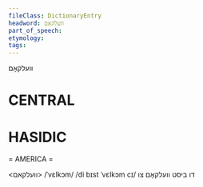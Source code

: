 ```yaml
---
fileClass: DictionaryEntry
headword: וועלקאָם
part_of_speech: 
etymology: 
tags: 
---
```

וועלקאָם

CENTRAL
========

HASIDIC
=======
= AMERICA = 

<וועלקאם>
/ˈvɛlkɔm/
/di bɪst ˈvɛlkɔm cɪ/ דו ביסט וועלקאָם צו